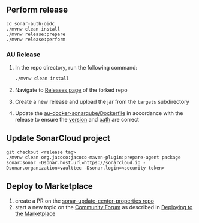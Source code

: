 
## Perform release

```
cd sonar-auth-oidc
./mvnw clean install
./mvnw release:prepare
./mvnw release:perform
```

### AU Release

1. In the repo directory, run the following command:

    ```bash
    ./mvnw clean install
    ```

1. Navigate to [Releases page][releases] of the forked repo
1. Create a new release and upload the jar from the `targets` subdirectory
1. Update the [au-docker-sonarqube/Dockerfile][sonar_dockerfile] in accordance with the release to ensure the [version][sonar_version] and [path][sonar_path] are correct


## Update SonarCloud project

```
git checkout <release tag>
./mvnw clean org.jacoco:jacoco-maven-plugin:prepare-agent package sonar:sonar -Dsonar.host.url=https://sonarcloud.io -Dsonar.organization=vaulttec -Dsonar.login=<security token>

```


## Deploy to Marketplace

1. create a PR on the [sonar-update-center-properties repo](https://github.com/SonarSource/sonar-update-center-properties)
1. start a new topic on the [Community Forum](https://community.sonarsource.com/c/plugins) as described in [Deploying to the Marketplace](https://docs.sonarqube.org/latest/extend/deploying-to-marketplace/)

[releases]: https://github.com/autonomic-ai/sonar-auth-oidc/releases
[sonar_dockerfile]: https://github.com/autonomic-ai/au-docker-sonarqube/blob/rc/Dockerfile
[sonar_version]: https://github.com/autonomic-ai/au-docker-sonarqube/blob/rc/Dockerfile#L14
[sonar_path]: https://github.com/autonomic-ai/au-docker-sonarqube/blob/rc/Dockerfile#L60